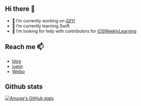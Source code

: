 ## Hi there 👋

<!--
**zhangferry/zhangferry** is a ✨ _special_ ✨ repository because its `README.md` (this file) appears on your GitHub profile.

Here are some ideas to get you started:
-->

- 🔭 I’m currently working on [iQIYI](https://www.iqiyi.com/)
- 🌱 I’m currently learning Swift
- 🤔 I’m looking for help with contributors for [iOSWeeklyLearning](https://github.com/zhangferry/iOSWeeklyLearning)

## Reach me 📫
- [blog](zhangferry.com)
- [juejin](https://juejin.cn/user/2242659450368119)
- [Weibo](https://weibo.com/713407241)

## Github stats

[![Anurag's GitHub stats](https://github-readme-stats.vercel.app/api?username=zhangferry)](https://github.com/anuraghazra/github-readme-stats)

